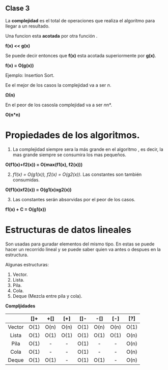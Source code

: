 ## Clase 3

La **complejidad** es el total de operaciones que realiza el algoritmo para llegar
a un resultado.

Una funcion esta **acotada** por otra función .

**f(x) << g(x)**

Se puede decir entonces que **f(x)** esta acotada superiormente por **g(x)**.

**f(x) = O(g(x))**

Ejemplo: Insertion Sort.

Ee el mejor de los casos la complejidad va a ser *n*.

**Ω(n)**

En el peor de los casosla complejidad va a ser *n*n*.

**O(n*n)**

# Propiedades de los algoritmos.

1. La complejidad siempre sera la más grande en el algoritmo , es decir, la mas
grande siempre se consumira los mas pequeños.

**O(f1(x)+f2(x)) = O(max(f1(x), f2(x)))**

2. *f1(x) = O(g1(x)), f2(x) = O(g2(x))*. Las constantes son también consumidas.

**O(f1(x)xf2(x)) = O(g1(x)xg2(x))**

3. Las constantes serán absorvidas por el peor de los casos.

**f1(x) + C = O(g1(x))**

# Estructuras de datos lineales

Son usadas para guradar elementos del mismo tipo. En estas se puede hacer un recorrido
lineal y se puede saber quien va antes o despues en la estructura.

Algunas estructuras:

1. Vector.
2. Lista.
3. Pila.
4. Cola.
5. Deque (Mezcla entre pila y cola).

**Compljidades**

|       |  []+  |  +[]  |  [+]  |   []-  |   -[]  |   [-]  |   [?]  |
|:-----:| :-----:| :-----:|  :-----:| :-----:| :-----:| :-----:| :-----:|
|Vector |  O(1)  |  O(n)  |   O(n)  |  O(1)  |  O(n)  |  O(n)  |  O(1)  |
|Lista  |  O(1)  |  O(1)  |   O(1)  |  O(1)  |  O(1)  |  O(1)  |  O(n)  |
|Pila   |  O(1)  |    -   |    -    |  O(1)  |   -    |   -    |  O(n)  |
|Cola   |  O(1)  |    -   |    -    |  O(1)  |   -    |   -    |  O(n)  |
|Deque  |  O(1)  |  O(1)  |    -    |  O(1)  |  O(1)  |   -    |  O(n)  |
